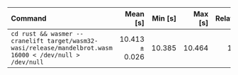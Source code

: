| Command | Mean [s] | Min [s] | Max [s] | Relative |
|:---|---:|---:|---:|---:|
| `cd rust && wasmer --cranelift target/wasm32-wasi/release/mandelbrot.wasm 16000 < /dev/null > /dev/null` | 10.413 ± 0.026 | 10.385 | 10.464 | 1.00 |
